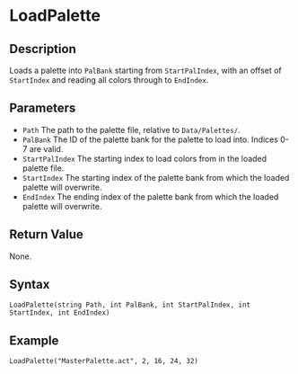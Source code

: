 # LoadPalette

## Description
Loads a palette into `PalBank` starting from `StartPalIndex`, with an offset of `StartIndex` and reading all colors through to `EndIndex`.

## Parameters
- `Path`
The path to the palette file, relative to `Data/Palettes/`.
- `PalBank`
The ID of the palette bank for the palette to load into. Indices 0-7 are valid.
- `StartPalIndex`
The starting index to load colors from in the loaded palette file.
- `StartIndex`
The starting index of the palette bank from which the loaded palette will overwrite.
- `EndIndex`
The ending index of the palette bank from which the loaded palette will overwrite.

## Return Value
None.

## Syntax
```
LoadPalette(string Path, int PalBank, int StartPalIndex, int StartIndex, int EndIndex)
```

## Example
```
LoadPalette("MasterPalette.act", 2, 16, 24, 32)
```